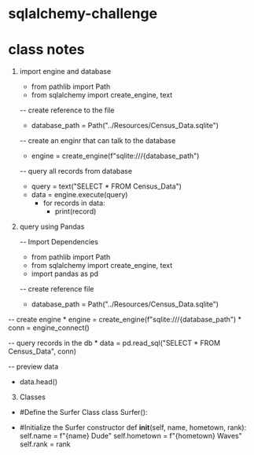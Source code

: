 # sqlalchemy-challenge

# class notes

1. import engine and database
   
   * from pathlib import Path
   * from sqlalchemy import create_engine, text
   
   -- create reference to the file
    * database_path = Path("../Resources/Census_Data.sqlite")
   
   -- create an enginr that can talk to the database
     * engine = create_engine(f"sqlite:///{database_path")
   
   -- query all records from database
     * query = text("SELECT * FROM Census_Data")
     * data = engine.execute(query)
       * for records in data:
         * print(record)
2. query using Pandas

   -- Import Dependencies
   * from pathlib import Path
   * from sqlalchemy import create_engine, text
   * import pandas as pd
   
   -- create reference file
    * database_path = Path("../Resources/Census_Data.sqlite")

  -- create engine
     * engine = create_engine(f"sqlite:///{database_path")
     * conn = engine_connect()
     
  -- query records in the db
     * data = pd.read_sql("SELECT * FROM Census_Data", conn)

  -- preview data
  * data.head()
    
3. Classes
* #Define the Surfer Class
   class Surfer():

 * #Initialize the Surfer constructor 
     def __init__(self, name, hometown, rank):
         self.name = f"{name} Dude"
         self.hometown = f"{hometown} Waves"
         self.rank = rank
